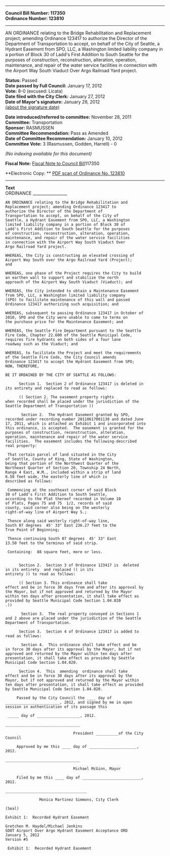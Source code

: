 * * * * *  
  
**Council Bill Number: [](#h0)[](#h2)117350**   
**Ordinance Number: 123810**  
  
* * * * *  
  
AN ORDINANCE relating to the Bridge Rehabilitation and Replacement project; amending Ordinance 123417 to authorize the Director of the Department of Transportation to accept, on behalf of the City of Seattle, a Hydrant Easement from SPO, LLC, a Washington limited liability company in a portion of Block 30 of Ladd's First Addition to South Seattle for the purposes of construction, reconstruction, alteration, operation, maintenance, and repair of the water service facilities in connection with the Airport Way South Viaduct Over Argo Railroad Yard project.  
  
**Status:** Passed   
**Date passed by Full Council:** January 17, 2012   
**Vote:** 8-0 (excused: Licata)   
**Date filed with the City Clerk:** January 27, 2012   
**Date of Mayor's signature:** January 26, 2012   
[(about the signature date)](/~public/approvaldate.htm)   
  
  
**Date introduced/referred to committee:** November 28, 2011   
**Committee:** Transportation   
**Sponsor:** RASMUSSEN   
**Committee Recommendation:** Pass as Amended   
**Date of Committee Recommendation:** January 10, 2012   
**Committee Vote:** 3 (Rasmussen, Godden, Harrell) - 0   
  
*(No indexing available for this document)*  
  
**Fiscal Note:** [Fiscal Note to Council Bill](http://clerk.seattle.gov/~public/fnote/117350.htm)[](#h1)[](#h3)117350  
  
**Electronic Copy: ** [PDF scan of Ordinance No. 123810](/~archives/Ordinances/Ord_123810.pdf)  
  
* * * * *  
  
**Text**  
    ORDINANCE _________________  
  
    AN ORDINANCE relating to the Bridge Rehabilitation and  
    Replacement project; amending Ordinance 123417 to  
    authorize the Director of the Department of  
    Transportation to accept, on behalf of the City of  
    Seattle, a Hydrant Easement from SPO, LLC, a Washington  
    limited liability company in a portion of Block 30 of  
    Ladd's First Addition to South Seattle for the purposes  
    of construction, reconstruction, alteration, operation,  
    maintenance, and repair of the water service facilities  
    in connection with the Airport Way South Viaduct Over  
    Argo Railroad Yard project.  
  
    WHEREAS, the City is constructing an elevated crossing of  
    Airport Way South over the Argo Railroad Yard (Project);  
    and  
  
    WHEREAS, one phase of the Project requires the City to build  
    an earthen wall to support and stabilize the north  
    approach of the Airport Way South Viaduct (Viaduct); and  
  
    WHEREAS, the City intended to obtain a Maintenance Easement  
    from SPO, LLC, a Washington limited liability company  
    (SPO) to facilitate maintenance of this wall and passed  
    Ordinance 123417 authorizing such acquisition; and  
  
    WHEREAS, subsequent to passing Ordinance 123417 in October of  
    2010, SPO and the City were unable to come to terms on  
    the purchase price for the Maintenance Easement; and  
  
    WHEREAS, the Seattle Fire Department pursuant to the Seattle  
    Fire Code, Chapter 22.600 of the Seattle Municipal Code,  
    requires fire hydrants on both sides of a four lane  
    roadway such as the Viaduct; and  
  
    WHEREAS, to facilitate the Project and meet the requirements  
    of the Seattle Fire Code, the City Council amends  
    Ordinance 123417 to accept the Hydrant Easement from SPO;  
    NOW, THEREFORE,  
  
    BE IT ORDAINED BY THE CITY OF SEATTLE AS FOLLOWS:  
  
          Section 1.  Section 2 of Ordinance 123417 is deleted in  
    its entirety and replaced to read as follows:  
  
          (( Section 2. The easement property rights  
    when recorded shall be placed under the jurisdiction of the  
    Seattle Department of Transportation ))  
  
           Section 2.  The Hydrant Easement granted by SPO,  
    recorded under recording number 20110617001130 and dated June  
    17, 2011, which is attached as Exhibit 1 and incorporated into  
    this ordinance, is accepted.  The easement is granted for the  
    purposes of construction, reconstruction, alteration,  
    operation, maintenance and repair of the water service  
    facilities.  The easement includes the following-described  
    real property:   
  
     That certain parcel of land situated in the City  
    of Seattle, County of King, State of Washington,  
    being that portion of the Northwest Quarter of the  
    Northeast Quarter of Section 20, Township 24 North,  
    Range 4 East, W.M., included within a strip of land  
    6.50 feet wide, the easterly line of which is  
    described as follows:   
  
     Commencing at the southeast corner of said Block  
    30 of Ladd's First Addition to South Seattle,  
    according to the Plat thereof recorded in Volume 10  
    of Plats, Pages 75 and 75  1/2, records of said  
    county, said corner also being on the westerly  
    right-of-way line of Airport Way S.;      
  
     Thence along said westerly right-of-way line,  
    South 07 degrees  45' 33" East 236.27 feet to the  
    True Point of Beginning;   
  
     Thence continuing South 07 degrees  45' 33" East  
    13.50 feet to the terminus of said strip.    
  
     Containing:  88 square feet, more or less.  
  
  
          Section 2.  Section 3 of Ordinance 123417 is  deleted  
    in its entirety  and replaced (( in its  
    entirety )) to read as follows:  
  
          (( Section 3. This ordinance shall take  
    effect and be in force 30 days from and after its approval by  
    the Mayor, but if not approved and returned by the Mayor  
    within ten days after presentation, it shall take effect as  
    provided by Seattle Municipal Code Section 1.04.020  
    .))  
  
           Section 3.  The real property conveyed in Sections 1  
    and 2 above are placed under the jurisdiction of the Seattle  
    Department of Transportation.   
  
          Section 3.  Section 4 of Ordinance 123417 is added to  
    read as follows:  
  
           Section 4.  This ordinance shall take effect and be  
    in force 30 days after its approval by the Mayor, but if not  
    approved and returned by the Mayor within ten days after  
    presentation, it shall take effect as provided by Seattle  
    Municipal Code Section 1.04.020.   
  
          Section 4.  This  amending  ordinance shall take  
    effect and be in force 30 days after its approval by the  
    Mayor, but if not approved and returned by the Mayor within  
    ten days after presentation, it shall take effect as provided  
    by Seattle Municipal Code Section 1.04.020.  
  
         Passed by the City Council the ____ day of  
    ________________________, 2012, and signed by me in open  
    session in authentication of its passage this  
  
     _____ day of ___________________, 2012.  
  
    _________________________________  
  
                                  President __________of the City  
    Council  
  
         Approved by me this ____ day of _____________________,  
    2012.  
  
    _________________________________  
  
                                  Michael McGinn, Mayor  
  
         Filed by me this ____ day of __________________________,  
    2012.  
  
    ____________________________________  
  
                   Monica Martinez Simmons, City Clerk  
  
    (Seal)  
  
    Exhibit 1:  Recorded Hydrant Easement  
  
    Gretchen M. Haydel/Michael Jenkins  
    SDOT Airport Over Argo Hydrant Easement Acceptance ORD  
    January 5, 2012  
    Version #5  
  
     Exhibit 1:  Recorded Hydrant Easement   
